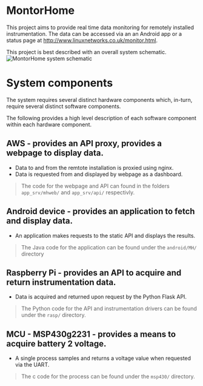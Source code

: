 # MontorHome

This project aims to provide real time data monitoring for remotely installed instrumentation. The data can be accessed via an an Android app or a status page at http://www.linuxnetworks.co.uk/monitor.html.

This project is best described with an overall system schematic.
![MontorHome system schematic](https://docs.google.com/drawings/d/e/2PACX-1vTE8mDiYIVS3sTuNVBM3YH6iovJMq5rNCjlLHx6z9H6EGsLSPnLEZmZ-o7lq-v13J7i_yCaTvnIU1jW/pub?w=1133&h=521)

# System components
The system requires several distinct hardware components which, in-turn, require several distinct software components.

The following provides a high level description of each software component within each hardware component.

## AWS - provides an API proxy, provides a webpage to display data.
- Data to and from the remtote installation is proxied using nginx.
- Data is requested from and displayed by webpage as a dashboard.
> The code for the webpage and API can found in the folders `app_srv/mhweb/` and `app_srv/api/` respectivly.

## Android device - provides an application to fetch and display data.
- An application makes requests to the static API and displays the results.
> The Java code for the application can be found under the `android/MH/` directory

## Raspberry Pi - provides an API to acquire and return instrumentation data.
- Data is acquired and returned upon request by the Python Flask API.
> The Python code for the API and instrumentation drivers can be found under the `rasp/` directory.

## MCU - MSP430g2231 - provides a means to acquire battery 2 voltage.
- A single process samples and returns a voltage value when requested via the UART.
> The c code for the process can be found under the `msp430/` directory.
